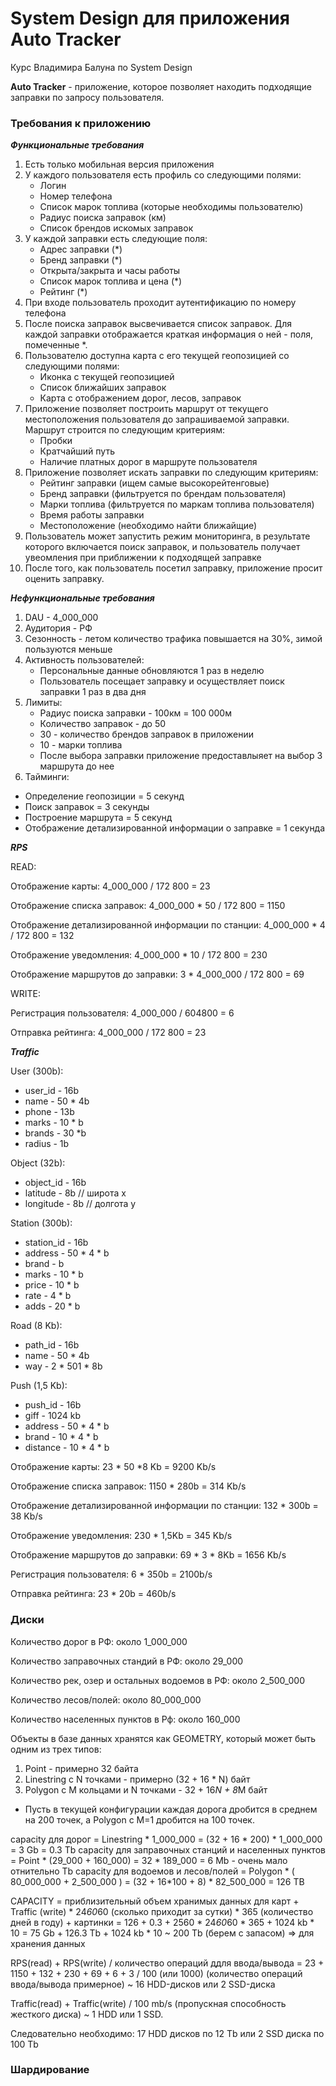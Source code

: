 # System Design для приложения Auto Tracker
Курс Владимира Балуна по System Design

**Auto Tracker** - приложение, которое позволяет находить подходящие заправки по запросу пользователя. 

### Требования к приложению

***Функциональные требования***

1. Есть только мобильная версия приложения
2. У каждого пользователя есть профиль со следующими полями:
   - Логин
   - Номер телефона
   - Список марок топлива (которые необходимы пользователю)
   - Радиус поиска заправок (км)
   - Список брендов искомых заправок
3. У каждой заправки есть следующие поля:
   - Адрес заправки (*)
   - Бренд заправки (*)
   - Открыта/закрыта и часы работы
   - Список марок топлива и цена (*)
   - Рейтинг (*)
4. При входе пользователь проходит аутентификацию по номеру телефона
5. После поиска заправок высвечивается список заправок. Для каждой заправки отображается краткая информация о ней - поля, помеченные *. 
6. Пользователю доступна карта с его текущей геопозицией со следующими полями:
   - Иконка с текущей геопозицией
   - Список ближайших заправок
   - Карта с отображением дорог, лесов, заправок
7. Приложение позволяет построить маршрут от текущего местоположения пользователя до запрашиваемой заправки. Маршрут строится по следующим критериям:
   - Пробки
   - Кратчайший путь
   - Наличие платных дорог в маршруте пользователя 
8. Приложение позволяет искать заправки по следующим критериям: 
   - Рейтинг заправки (ищем самые высокорейтенговые)
   - Бренд заправки (фильтруется по брендам пользователя)
   - Марки топлива (фильтруется по маркам топлива пользователя)
   - Время работы заправки
   - Местоположение (необходимо найти ближайщие)
9. Пользователь может запустить режим мониторинга, в результате которого включается поиск заправок, и пользователь получает увеомления при приближении к подходящей заправке
10. После того, как пользователь посетил заправку, приложение просит оценить заправку.
   
***Нефункциональные требования***

1. DAU - 4_000_000
2. Аудитория - РФ
3. Сезонность - летом количество трафика повышается на 30%, зимой пользуются меньше
4. Активность пользователей:
   - Персональные данные обновляются 1 раз в неделю
   - Пользователь посещает заправку и осуществляет поиск заправки 1 раз в два дня
5. Лимиты:  
   - Радиус поиска заправки - 100км = 100 000м
   - Количество заправок - до 50
   - 30 - количество брендов заправок в приложении
   - 10 - марки топлива
   - После выбора заправки приложение предоставлыяет на выбор 3 маршрута до нее
6.  Тайминги: 
   - Определение геопозиции = 5 секунд
   - Поиск заправок = 3 секунды
   - Построение маршрута = 5 секунд
   - Отображение детализированной информации о заправке = 1 секунда

***RPS***

READ: 

Отображение карты: 4_000_000 / 172 800 = 23

Отображение списка заправок: 4_000_000 * 50 / 172 800 = 1150

Отображение детализированной информации по станции: 4_000_000 * 4 / 172 800 = 132

Отображение уведомления: 4_000_000 * 10 / 172 800  = 230

Отображение маршрутов до заправки: 3 * 4_000_000 / 172 800 = 69

WRITE: 

Регистрация пользователя: 4_000_000 / 604800 = 6

Отправка рейтинга: 4_000_000 / 172 800 = 23

***Traffic***

User (300b): 

- user_id - 16b
- name - 50 * 4b
- phone - 13b
- marks - 10 * b
- brands - 30  *b
- radius - 1b

Object (32b):

- object_id - 16b
- latitude - 8b // широта x
- longitude - 8b  // долгота y

Station (300b): 

- station_id - 16b
- address - 50 * 4 * b
- brand - b
- marks - 10 * b
- price - 10 * b
- rate - 4 * b
- adds - 20 * b

Road (8 Kb): 

- path_id - 16b
- name - 50 * 4b
- way - 2 * 501 * 8b

Push (1,5 Kb): 

- push_id - 16b
- giff - 1024 kb
- address - 50 * 4 * b
- brand - 10 * 4 * b
- distance - 10 * 4 * b

Отображение карты: 23 * 50 *8 Kb = 9200 Kb/s

Отображение списка заправок: 1150 * 280b  = 314 Kb/s

Отображение детализированной информации по станции: 132 * 300b = 38 Kb/s

Отображение уведомления: 230 * 1,5Kb = 345 Kb/s

Отображение маршрутов до заправки: 69 * 3 * 8Kb = 1656 Kb/s

Регистрация пользователя: 6 * 350b = 2100b/s

Отправка рейтинга: 23 * 20b = 460b/s

### Диски

Количество дорог в РФ: около 1_000_000 

Количество заправочных стандий в РФ: около 29_000 

Количество рек, озер и остальных водоемов в РФ: около 2_500_000

Количество лесов/полей: около 80_000_000 

Количество населенных пунктов в Рф: около 160_000 

Объекты в базе данных хранятся как GEOMETRY, который может быть одним из трех типов:

1) Point - примерно 32 байта
2) Linestring с N точками - примерно  (32 + 16 * N) байт
3) Polygon с M кольцами и N точками - 32 + 16*N + 8*M байт

 * Пусть в текущей конфигурации каждая дорога дробится в среднем на 200 точек, а Polygon с M=1 дробится на 100 точек.

capacity для дорог = Linestring * 1_000_000 = (32 + 16 * 200) * 1_000_000 = 3 Gb = 0.3 Tb
capacity для заправочных станций и населенных пунктов = Point * (29_000 + 160_000) = 32 * 189_000 = 6 Mb - очень мало отнительно Tb
capacity для водоемов и лесов/полей = Polygon * ( 80_000_000 + 2_500_000 ) = (32 + 16*100 + 8) * 82_500_000 = 126 TB

CAPACITY = приблизительный объем хранимых данных для карт + Traffic (write) * 24*60*60 (сколько приходит за сутки) * 365 (количество дней в году) + картинки = 126 + 0.3 + 2560 * 24*60*60 * 365 + 1024 kb * 10 = 75 Gb + 126.3 Tb + 1024 kb * 10 ~ 200 Tb (берем с запасом) => для хранения данных

 RPS(read) + RPS(write) / количество операций ддля ввода/вывода = 23 + 1150 + 132 + 230 + 69 + 6 + 3 / 100 (или 1000) (количество операций ввода/вывода примерное) ~ 16 HDD-дисков или 2 SSD-диска

Traffic(read) + Traffic(write) / 100 mb/s (пропускная способность жесткого диска) ~ 1 HDD или 1 SSD.

Следовательно необходимо: 17 HDD дисков по 12 Tb или 2 SSD диска по 100 Tb

### Шардирование



